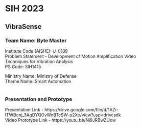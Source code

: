 # SIH 2023
<h2>VibraSense</h2>

<h3>Team Name: Byte Master </h3>
Institute Code (AISHE): U-0189 <br>
Problem Statement - Development of Motion Amplification Video Techniques for Vibration Analysis <br>
PS Code: SIH1415 <br>

Ministry Name: Ministry of Defense <br>
Theme Name: Smart Automation <br><br>

<h3>Presentation and Prototype</h3>
Presentation Link - https://drive.google.com/file/d/1AZr-ITWBenj_3AgDYQOvWnBTcSW-p2Xe/view?usp=drivesdk <br>
Video Prototype Link - https://youtu.be/Ni9JRBwZUow
